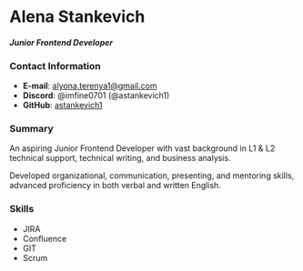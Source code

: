 # Alena Stankevich
#### _Junior Frontend Developer_


### Contact Information
- **E-mail**: alyona.terenya1@gmail.com
- **Discord**: @imfine0701 (@astankevich1)
- **GitHub**: [astankevich1](https://github.com/astankevich1)

### Summary

An aspiring Junior Frontend Developer with vast background in L1 & L2 technical support, technical writing, and business analysis.

Developed organizational, communication, presenting, and mentoring skills, advanced proficiency in both verbal and written English.



### Skills
- JIRA
- Confluence
- GIT
- Scrum
